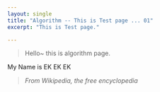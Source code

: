 ```yaml
---
layout: single
title: "Algorithm -- This is Test page ... 01"
excerpt: "This is Test page."

---
```


> Hello~ this is algorithm page.

My Name is EK EK EK 

> <cite>From Wikipedia, the free encyclopedia</cite>